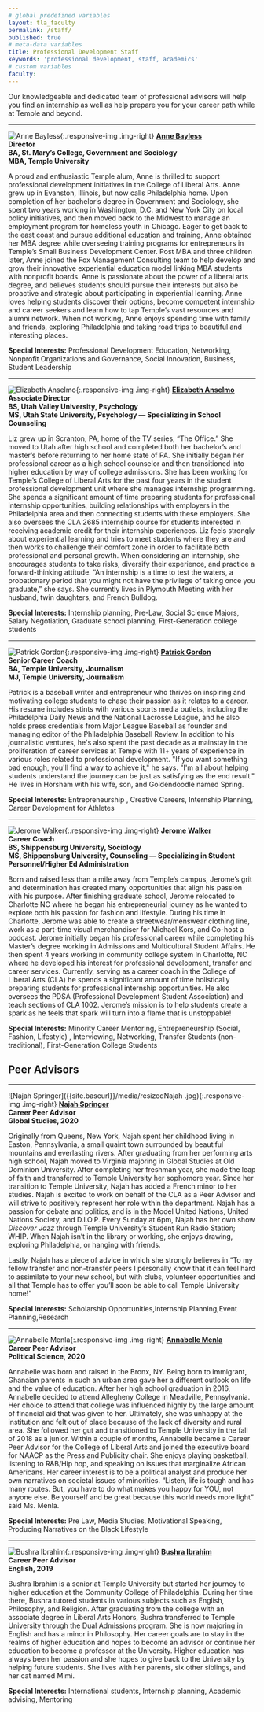 ```yaml
---
# global predefined variables
layout: tla_faculty
permalink: /staff/
published: true
# meta-data variables
title: Professional Development Staff
keywords: 'professional development, staff, academics'
# custom variables
faculty: 
---
```

Our knowledgeable and dedicated team of professional advisors will help you find an internship as well as help prepare you for your career path while at Temple and beyond.

___

![Anne Bayless]({{site.baseurl}}/media/Anne-Bayless.jpg){:.responsive-img .img-right}
**[Anne Bayless](mailto:abayless@temple.edu)**<br>
**Director**<br>
**BA, St. Mary’s College, Government and Sociology**<br>
**MBA, Temple University**<br>

A proud and enthusiastic Temple alum, Anne is thrilled to support professional development initiatives in the College of Liberal Arts.  Anne grew up in Evanston, Illinois, but now calls Philadelphia home.  Upon completion of her bachelor’s degree in Government and Sociology, she spent two years working in Washington, D.C. and New York City on local policy initiatives, and then moved back to the Midwest to manage an employment program for homeless youth in Chicago.  Eager to get back to the east coast and pursue additional education and training, Anne obtained her MBA degree while overseeing training programs for entrepreneurs in Temple’s Small Business Development Center. Post MBA and three children later, Anne joined the Fox Management Consulting team to help develop and grow their innovative experiential education model linking MBA students with nonprofit boards.   Anne is passionate about the power of a liberal arts degree, and believes students should pursue their interests but also be proactive and strategic about participating in experiential learning.  Anne loves helping students discover their options, become competent internship and career seekers and learn how to tap Temple’s vast resources and alumni network.   When not working, Anne enjoys spending time with family and friends, exploring Philadelphia and taking road trips to beautiful and interesting places.

**Special Interests:** Professional Development Education, Networking, Nonprofit Organizations and Governance, Social Innovation, Business, Student Leadership

___

![Elizabeth Anselmo]({{site.baseurl}}/media/liz_anselmo2.png){:.responsive-img .img-right}
**[Elizabeth Anselmo](mailto:elizabeth.anselmo@temple.edu)**<br>
**Associate Director**<br>
**BS, Utah Valley University, Psychology**<br>
**MS, Utah State University, Psychology — Specializing in School Counseling**<br>

Liz grew up in Scranton, PA, home of the TV series, “The Office.” She moved to Utah after high school and completed both her bachelor’s and master’s before returning to her home state of PA. She initially began her professional career as a high school counselor and then transitioned into higher education by way of college admissions. She has been working for Temple’s College of Liberal Arts for the past four years in the student professional development unit where she manages internship programming. She spends a significant amount of time preparing students for professional internship opportunities, building relationships with employers in the Philadelphia area and then connecting students with these employers. She also oversees the CLA 2685 internship course for students interested in receiving academic credit for their internship experiences. Liz feels strongly about experiential learning and tries to meet students where they are and then works to challenge their comfort zone in order to facilitate both professional and personal growth. When considering an internship, she encourages students to take risks, diversify their experience, and practice a forward-thinking attitude. “An internship is a time to test the waters, a probationary period that you might not have the privilege of taking once you graduate,” she says. She currently lives in Plymouth Meeting with her husband, twin daughters, and French Bulldog.

**Special Interests:** Internship planning, Pre-Law, Social Science Majors, Salary Negotiation, Graduate school planning, First-Generation college students

___

![Patrick Gordon]({{site.baseurl}}/media/patrick_gordon2.png){:.responsive-img .img-right}
**[Patrick Gordon](mailto:pgordon@temple.edu)**<br>
**Senior Career Coach**<br>
**BA, Temple University, Journalism**<br>
**MJ, Temple University, Journalism**

Patrick is a baseball writer and entrepreneur who thrives on inspiring and motivating college students to chase their passion as it relates to a career. His resume includes stints with various sports media outlets, including the Philadelphia Daily News and the National Lacrosse League, and he also holds press credentials from Major League Baseball as founder and managing editor of the Philadelphia Baseball Review. In addition to his journalistic ventures, he's also spent the past decade as a mainstay in the proliferation of career services at Temple with 11+ years of experience in various roles related to professional development. "If you want something bad enough, you'll find a way to achieve it," he says. "I'm all about helping students understand the journey can be just as satisfying as the end result." He lives in Horsham with his wife, son, and Goldendoodle named Spring.

**Special Interests:** Entrepreneurship , Creative Careers, Internship Planning, Career Development for Athletes

___

![Jerome Walker]({{site.baseurl}}/media/headshotjerome.jpg){:.responsive-img .img-right}
**[Jerome Walker](mailto:jwalker@temple.edu)**<br>
**Career Coach**<br>
**BS, Shippensburg University, Sociology**<br>
**MS, Shippensburg University, Counseling — Specializing in Student Personnel/Higher Ed Administration**

Born and raised less than a mile away from Temple’s campus, Jerome’s grit and determination has created many opportunities that align his passion with his purpose. After finishing graduate school, Jerome relocated to Charlotte NC where he began his entrepreneurial journey as he wanted to explore both his passion for fashion and lifestyle. During his time in Charlotte, Jerome was able to create a streetwear/menswear clothing line, work as a part-time visual merchandiser for Michael Kors, and Co-host a podcast. Jerome initially began his professional career while completing his Master’s degree working in Admissions and Multicultural Student Affairs. He then spent 4 years working in community college system In Charlotte, NC where he developed his interest for professional development, transfer and career services. Currently, serving as a career coach in the College of Liberal Arts (CLA) he spends a significant amount of time holistically preparing students for professional internship opportunities. He also oversees the PDSA (Professional Development Student Association) and teach sections of CLA 1002. Jerome’s mission is to help students create a spark as he feels that spark will turn into a flame that is unstoppable!

**Special Interests:** Minority Career Mentoring, Entrepreneurship (Social, Fashion, Lifestyle) , Interviewing, Networking, Transfer Students (non-traditional), First-Generation College Students

## Peer Advisors 

___

![Najah Springer]({{site.baseurl}}/media/resizedNajah .jpg){:.responsive-img .img-right}
**[Najah Springer](mailto:najah.springer@temple.edu)**<br>
**Career Peer Advisor**<br>
**Global Studies, 2020**<br>

Originally from Queens, New York, Najah spent her childhood living in Easton, Pennsylvania, a small quaint town surrounded by beautiful mountains and everlasting rivers. After graduating from her performing arts high school, Najah moved to Virginia majoring in Global Studies at Old Dominion University. After completing her freshman year, she made the leap of faith and transferred to Temple University her sophomore year. Since her transition to Temple University, Najah has added a French minor to her studies. Najah is excited to work on behalf of the CLA as a Peer Advisor and will strive to positively represent her role within the department. Najah has a passion for debate and politics, and is in the Model United Nations, United Nations Society, and D.I.O.P. Every Sunday at 6pm, Najah has her own show _Discover Jazz_ through Temple University’s Student Run Radio Station; WHIP. When Najah isn’t in the library or working, she enjoys drawing, exploring Philadelphia, or hanging with friends.

Lastly, Najah has a piece of advice in which she strongly believes in “To my fellow transfer and non-transfer peers I personally know that it can feel hard to assimilate to your new school, but with clubs, volunteer opportunities and all that Temple has to offer you’ll soon be able to call Temple University home!”

**Special Interests:** Scholarship Opportunities,Internship Planning,Event Planning,Research

___

![Annabelle Menla]({{site.baseurl}}/media/resizedAnnabelle.jpg){:.responsive-img .img-right}
**[Annabelle Menla](mailto:amenla@temple.edu)**<br>
**Career Peer Advisor**<br>
**Political Science, 2020**<br>

Annabelle was born and raised in the Bronx, NY. Being born to immigrant, Ghanaian parents in such an urban area gave her a different outlook on life and the value of education. After her high school graduation in 2016, Annabelle decided to attend Allegheny College in Meadville, Pennsylvania. Her choice to attend that college was influenced highly by the large amount of financial aid that was given to her. Ultimately, she was unhappy at the institution and felt out of place because of the lack of diversity and rural area. She followed her gut and transitioned to Temple University in the fall of 2018 as a junior.  Within a couple of months, Annabelle became a Career Peer Advisor for the College of Liberal Arts and joined the executive board for NAACP as the Press and Publicity chair. She enjoys playing basketball, listening to R&B/Hip hop, and speaking on issues that marginalize African Americans. Her career interest is to be a political analyst and produce her own narratives on societal issues of minorities. “Listen, life is tough and has many routes. But, you have to do what makes you happy for YOU, not anyone else. Be yourself and be great because this world needs more light” said Ms. Menla. 

**Special Interests:** Pre Law, Media Studies, Motivational Speaking, Producing Narratives on the Black Lifestyle

___

![Bushra Ibrahim]({{site.baseurl}}/media/resizedBushra.jpg){:.responsive-img .img-right}
**[Bushra Ibrahim](mailto:bushra.ibrahim@temple.edu)**<br>
**Career Peer Advisor**<br>
**English, 2019**<br>

Bushra Ibrahim is a senior at Temple University but started her journey to higher education at the Community College of Philadelphia. During her time there, Bushra tutored students in various subjects such as English, Philosophy, and Religion. After graduating from the college with an associate degree in Liberal Arts Honors, Bushra transferred to Temple University through the Dual Admissions program. She is now majoring in English and has a minor in Philosophy. Her career goals are to stay in the realms of higher education and hopes to become an advisor or continue her education to become a professor at the University. Higher education has always been her passion and she hopes to give back to the University by helping future students. She lives with her parents, six other siblings, and her cat named Mimi.

**Special Interests:** International students, Internship planning, Academic advising, Mentoring
